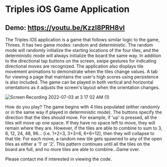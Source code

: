 # Triples iOS Game Application
## Demo: https://youtu.be/KzzI8PRH8vI
The Triples iOS application is a game that follows similar logic to the game, Threes. It has two game modes: random and deterministic. The random mode will randomly initialize the starting locations of the four tiles, and the deterministic mode will always initialize the board the same way. In addition to the directional tap buttons on the screen, swipe gestures for indicating directional moves are recognized. The application also displays tile movement animations to demonstrate when the tiles change values. A tab for viewing a page that maintains the user's high scores using persistence is also included. The game can be played in both vertical and horizontal orientations as it adjusts the screen's layout when the orientation changes.

![Screen Recording 2022-07-03 at 3 17 02 AM (1)](https://user-images.githubusercontent.com/71235972/177029468-e4df055e-c301-4039-b9a5-70a9841301a9.gif)

How do you play?
The game begins with 4 tiles populated (either randomly or in the same way if played in deterministic mode). The buttons specify the direction that the tiles should move. For example, if 'up' is pressed, all the tiles will move up one space. If they have no space left to move, they will remain where they are. However, if the tiles are able to combine to sum to 3, 6, 12, 24, 48, 96... (i.e. 1+2=3, 3+3=6, 6+6=12), then they will collapse to that tile. For each move, a random new tile gets spawned to any of the open tiles as either a '1' or '2'. This pattern continues until all the tiles on the board are full, and no more tiles are able to combine...Game over. 

Please contact me if interested in viewing the code.
